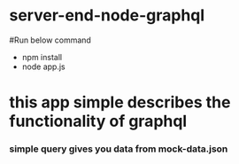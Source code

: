 # server-end-node-graphql
#Run below command
  - npm install
  - node app.js

# this app simple describes the functionality of graphql
### simple query gives you data from mock-data.json
